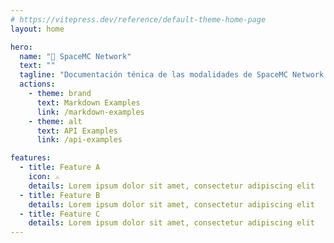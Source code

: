 ```yaml
---
# https://vitepress.dev/reference/default-theme-home-page
layout: home

hero:
  name: "🚀 SpaceMC Network"
  text: ""
  tagline: "Documentación ténica de las modalidades de SpaceMC Network. Toda la información presente en estos documentos se considera desclasificada y por lo tanto, pública."
  actions:
    - theme: brand
      text: Markdown Examples
      link: /markdown-examples
    - theme: alt
      text: API Examples
      link: /api-examples

features:
  - title: Feature A
    icon: ⚔️
    details: Lorem ipsum dolor sit amet, consectetur adipiscing elit
  - title: Feature B
    details: Lorem ipsum dolor sit amet, consectetur adipiscing elit
  - title: Feature C
    details: Lorem ipsum dolor sit amet, consectetur adipiscing elit
---
```


